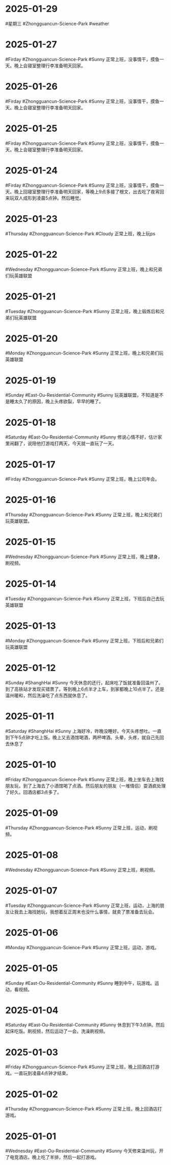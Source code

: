 # 2025-01-29
#星期三 #Zhongguancun-Science-Park  #weather

# 2025-01-27
#Firday  #Zhongguancun-Science-Park  #Sunny 
正常上班，没事情干，摸鱼一天。晚上会寝室整理行李准备明天回家。

# 2025-01-26
#Firday  #Zhongguancun-Science-Park  #Sunny 
正常上班，没事情干，摸鱼一天。晚上会寝室整理行李准备明天回家。

# 2025-01-25
#Firday  #Zhongguancun-Science-Park  #Sunny 
正常上班，没事情干，摸鱼一天。晚上会寝室整理行李准备明天回家。

# 2025-01-24
#Firday  #Zhongguancun-Science-Park  #Sunny 
正常上班，没事情干，摸鱼一天。晚上回寝室整理行李准备明天回家，等晚上9点多接了根文，出去吃了夜宵回来玩双人成形到凌晨5点钟。然后睡觉。

# 2025-01-23
#Thursday  #Zhongguancun-Science-Park  #Cloudy 
正常上班，晚上玩ps

# 2025-01-22
#Wednesday  #Zhongguancun-Science-Park  #Sunny 
正常上班，晚上和兄弟们玩英雄联盟

# 2025-01-21
#Tuesday  #Zhongguancun-Science-Park  #Sunny 
正常上班，晚上锻炼后和兄弟们玩英雄联盟

# 2025-01-20
#Monday  #Zhongguancun-Science-Park  #Sunny 
正常上班，晚上和兄弟们玩英雄联盟

# 2025-01-19
#Sunday  #East-Ou-Residential-Community   #Sunny 
玩英雄联盟，不知道是不是睡太久了的原因，晚上头疼欲裂，早早的睡了。

# 2025-01-18
#Saturday  #East-Ou-Residential-Community   #Sunny 
修说心情不好，估计家里闹翻了，说陪他打游戏打两天，今天就一直玩了一天。

# 2025-01-17
#Firday  #Zhongguancun-Science-Park  #Sunny 
正常上班，晚上公司年会。

# 2025-01-16
#Thursday  #Zhongguancun-Science-Park    #Sunny 
正常上班，晚上和兄弟们玩英雄联盟。

# 2025-01-15
#Wednesday #Zhongguancun-Science-Park    #Sunny 
正常上班，晚上健身，刷视频。

# 2025-01-14
#Tuesday  #Zhongguancun-Science-Park  #Sunny 
正常上班，下班后自己去玩英雄联盟

# 2025-01-13
#Monday #Zhongguancun-Science-Park  #Sunny 
正常上班，下班后和兄弟们玩英雄联盟

# 2025-01-12
#Sunday   #ShanghHai   #Sunny 
今天休息的还行，起床吃了饭就准备回温州了。到了高铁站才发现买错票了。等到晚上6点半才上车，到家都晚上10点半了。还是温州暖和，然后洗澡吃了点东西就休息了。 

# 2025-01-11
#Saturday  #ShanghHai   #Sunny 
上海好冷，昨晚没睡好。今天头疼想吐。一直到下午5点钟才吃上饭。晚上又去酒馆喝酒，两杯啤酒。头晕，头疼，就自己先回去休息了

# 2025-01-10
#Friday  #Zhongguancun-Science-Park   #Sunny 
正常上班，晚上坐车去上海找朋友玩，到了上海去了小酒馆喝了点酒。然后朋友的朋友（一堆情侣）耍酒疯处理了好久。回酒店都3点多了。

# 2025-01-09
#Thursday  #Zhongguancun-Science-Park   #Sunny 
正常上班，运动，刷视频。

# 2025-01-08
#Wednesday  #Zhongguancun-Science-Park   #Sunny 
正常上班，刷视频。

# 2025-01-07
#Tuesday  #Zhongguancun-Science-Park   #Sunny 
正常上班，运动，上海的朋友让我去上海找她玩，我想着反正周末也没什么事情，就卖了票准备去玩会。

# 2025-01-06
#Monday  #Zhongguancun-Science-Park   #Sunny 
正常上班，运动，游戏。

# 2025-01-05
#Sunday #East-Ou-Residential-Community   #Sunny 
睡到中午，玩游戏。运动，看视频。

# 2025-01-04
#Saturday  #East-Ou-Residential-Community   #Sunny 
休息到下午3点钟。然后起床吃饭。刷视频，然后运动了一会。洗澡刷视频。

# 2025-01-03
#Friday  #Zhongguancun-Science-Park  #Sunny 
正常上班，晚上回酒店打游戏。一直玩到凌晨4点钟才结束。

# 2025-01-02
#Thursday   #Zhongguancun-Science-Park  #Sunny 
正常上班，晚上回酒店打游戏。

# 2025-01-01
#Wednesday  #East-Ou-Residential-Community   #Sunny 
今天修来温州玩，开了电竞酒店。晚上吃了羊排，然后一起打游戏。